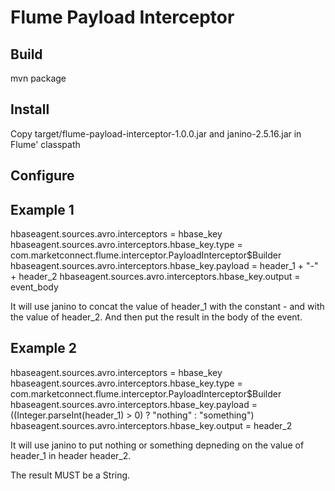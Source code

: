 # Flume Payload Interceptor

## Build
mvn package

## Install
Copy target/flume-payload-interceptor-1.0.0.jar and janino-2.5.16.jar in Flume' classpath

## Configure

## Example 1

hbaseagent.sources.avro.interceptors = hbase_key
hbaseagent.sources.avro.interceptors.hbase_key.type = com.marketconnect.flume.interceptor.PayloadInterceptor$Builder
hbaseagent.sources.avro.interceptors.hbase_key.payload = header_1 + "-" + header_2
hbaseagent.sources.avro.interceptors.hbase_key.output = event_body

It will use janino to concat the value of header_1 with the constant - and with the value of header_2. And then put the result in the body of the event.

## Example 2

hbaseagent.sources.avro.interceptors = hbase_key
hbaseagent.sources.avro.interceptors.hbase_key.type = com.marketconnect.flume.interceptor.PayloadInterceptor$Builder
hbaseagent.sources.avro.interceptors.hbase_key.payload = ((Integer.parseInt(header_1) > 0) ? "nothing" : "something")
hbaseagent.sources.avro.interceptors.hbase_key.output = header_2

It will use janino to put nothing or something depneding on the value of header_1 in header header_2.

The result MUST be a String.
